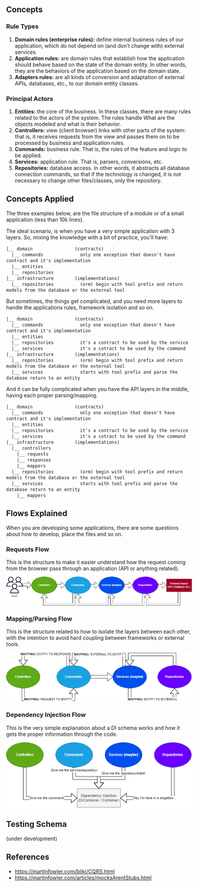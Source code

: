 ## Concepts

### Rule Types
1. **Domain rules (enterprise rules):** define internal business rules of our application, which do not depend on (and don’t change with) external services.
2. **Application rules:** are domain rules that establish how the application should behave based on the state of the domain entity. In other words, they are the behaviors of the application based on the domain state.
3. **Adapters rules:** are all kinds of conversion and adaptation of external APIs, databases, etc., to our domain entity classes.

### Principal Actors
1. **Entities:** the core of the business. In these classes, there are many rules related to the actors of the system. The rules handle What are the objects modeled and what is their behavior.
2. **Controllers:** view (client browser) links with other parts of the system: that is, it receives requests from the view and passes them on to be processed by business and application rules.
3. **Commands:** business rule. That is, the rules of the feature and logic to be applied.
4. **Services:** application rule. That is, parsers, conversions, etc.
5. **Repositories:** database access. In other words, it abstracts all database connection commands, so that if the technology is changed, it is not necessary to change other files/classes, only the repository.

## Concepts Applied
The three examples below, are the file structure of a module or of a small application (less than 10k lines).

The ideal scenario, is when you have a very simple application with 3 layers. So, mixing the knowledge with a bit of practice, you'll have:
```
|__ domain                (contracts)
  |__ commands              only one exception that doesn't have contract and it's implementation
  |__ entities
  |__ repositories
|__ infrastructure        (implementations)
  |__ repositories          (orm) begin with tool prefix and return models from the database or the external tool
```

But sometimes, the things get complicated, and you need more layers to handle the applications rules, framework isolation and so on.
```
|__ domain                (contracts)
  |__ commands              only one exception that doesn't have contract and it's implementation
  |__ entities
  |__ repositories          it's a contract to be used by the service
  |__ services              it's a cotract to be used by the command
|__ infrastructure        (implementations)
  |__ repositories          (orm) begin with tool prefix and return models from the database or the external tool
  |__ services              starts with tool prefix and parse the database return to an entity
```

And it can be fully complicated when you have the API layers in the middle, having each proper parsing/mapping.
```
|__ domain                (contracts)
  |__ commands              only one exception that doesn't have contract and it's implementation
  |__ entities
  |__ repositories          it's a contract to be used by the service
  |__ services              it's a cotract to be used by the command
|__ infrastructure        (implementations)
  |__ controllers
    |__ requests
    |__ responses
    |__ mappers
  |__ repositories          (orm) begin with tool prefix and return models from the database or the external tool
  |__ services              starts with tool prefix and parse the database return to an entity
    |__ mappers
```

## Flows Explained
When you are developing some applications, there are some questions about how to develop, place the files and so on.

### Requests Flow
This is the structure to make it easier understand how the request coming from the browser pass through an application (API or anything related).

![](.assets/requests_flow.png)

### Mapping/Parsing Flow
This is the structure related to how to isolate the layers between each other, with the intention to avoid hard coupling between frameworks or external tools.

![](.assets/mapping_flow.png)

### Dependency Injection Flow
This is the very simple explanation about a DI schema works and how it gets the proper information through the code.

![](.assets/dependency_injection_flow.png)

## Testing Schema

(under development)

## References

* https://martinfowler.com/bliki/CQRS.html
* https://martinfowler.com/articles/mocksArentStubs.html
